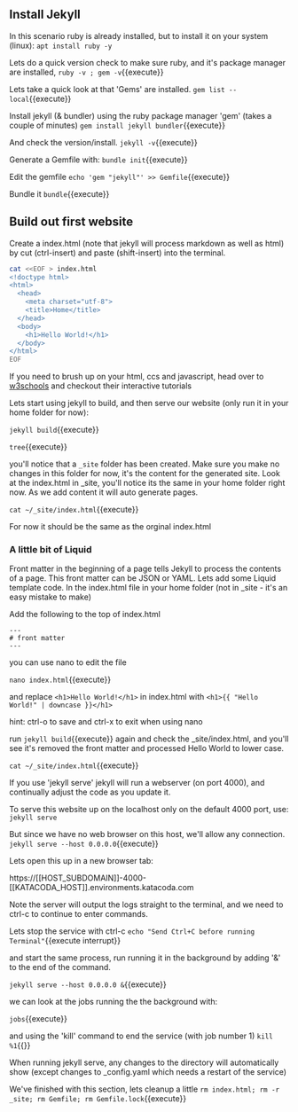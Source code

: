 ## Install Jekyll

In this scenario ruby is already installed, but to install it on your system (linux):
`apt install ruby -y`

Lets do a quick version check to  make sure ruby, and it's package manager are installed,
`ruby -v ; gem -v`{{execute}}

Lets take a quick look at that 'Gems' are installed. 
`gem list --local`{{execute}}

Install jekyll (& bundler)  using the ruby package manager 'gem' (takes  a couple of minutes)
`gem install jekyll bundler`{{execute}}

And check the version/install.
`jekyll -v`{{execute}}

Generate a Gemfile with:
`bundle init`{{execute}}

Edit the gemfile
`echo 'gem "jekyll"' >> Gemfile`{{execute}}

Bundle it
`bundle`{{execute}}




## Build out first website
Create a index.html (note that jekyll will process markdown as well as html) by cut (ctrl-insert) and paste (shift-insert) into the terminal.

```bash
cat <<EOF > index.html
<!doctype html>
<html>
  <head>
    <meta charset="utf-8">
    <title>Home</title>
  </head>
  <body>
    <h1>Hello World!</h1>
  </body>
</html>
EOF
```

If you need to brush up on your html, ccs and javascript,
head over to [w3schools](https://www.w3schools.com/) and checkout their interactive tutorials


Lets start using jekyll to  build, and then serve  our website (only run it in your home folder for now):

`jekyll build`{{execute}}

`tree`{{execute}}



you'll notice that a `_site` folder  has been created. Make sure you make no changes in this folder for now, it's the content for the generated site. 
Look at the index.html in _site, you'll notice its the same in your home folder right now. As we add content it will auto generate pages.

`cat ~/_site/index.html`{{execute}}

For now it should be the same as the orginal index.html


### A little bit of Liquid

Front matter in the beginning of a page tells Jekyll to process the contents of a page. This front matter can be JSON or YAML.
Lets add some Liquid template code. In the index.html file in your home folder (not in _site - it's an easy mistake to make)

Add the following to the top of index.html
```
---
# front matter
---
```
you can use nano to edit the file

`nano index.html`{{execute}}

and replace 
`<h1>Hello World!</h1>`  in index.html with
`<h1>{{ "Hello World!" | downcase }}</h1>`

hint: ctrl-o to save and ctrl-x to exit when using nano

run `jekyll build`{{execute}}   again
and check the _site/index.html,  and you'll see it's removed the front matter and processed Hello World to lower case.

`cat ~/_site/index.html`{{execute}}


If you use 'jekyll serve' jekyll will run a webserver (on port 4000), and continually adjust the code as you update it.

To serve this website up on the localhost only on the default 4000 port, use:
`jekyll serve`


But since we have no web browser on this host, we'll allow any connection.
`jekyll serve --host 0.0.0.0`{{execute}}

Lets open this up in a new browser tab:

https://[[HOST_SUBDOMAIN]]-4000-[[KATACODA_HOST]].environments.katacoda.com

Note the server will output the logs straight to the terminal, and we need to ctrl-c to continue to enter commands.

Lets stop the service with ctrl-c
`echo "Send Ctrl+C before running Terminal"`{{execute interrupt}}

and start the same process, run running it in the background by adding '&' to the end of the command. 

`jekyll serve --host 0.0.0.0 &`{{execute}}

we can look at the jobs running the the background with:

`jobs`{{execute}}

and using the 'kill' command to end the service (with job number 1)
`kill %1`{{}}



When running jekyll serve, any changes to the directory  will automatically show (except changes to _config.yaml which needs a restart of the service)



We've finished with this section, lets cleanup a little
`rm index.html; rm -r _site; rm Gemfile; rm Gemfile.lock`{{execute}}
